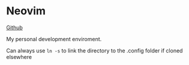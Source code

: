 # Neovim
[Github](https://github.com/SOlsson91/vim)

My personal development enviroment.

Can always use `ln -s` to link the directory to the .config folder if cloned elsewhere
